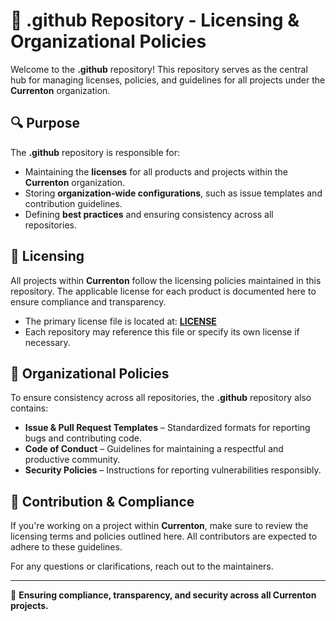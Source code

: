 # 📜 .github Repository - Licensing & Organizational Policies  

Welcome to the **.github** repository! This repository serves as the central hub for managing licenses, policies, and guidelines for all projects under the **Currenton** organization.  

## 🔍 Purpose  

The **.github** repository is responsible for:  
- Maintaining the **licenses** for all products and projects within the **Currenton** organization.  
- Storing **organization-wide configurations**, such as issue templates and contribution guidelines.  
- Defining **best practices** and ensuring consistency across all repositories.  

## 📜 Licensing  

All projects within **Currenton** follow the licensing policies maintained in this repository. The applicable license for each product is documented here to ensure compliance and transparency.  

- The primary license file is located at: **[LICENSE](path)**  
- Each repository may reference this file or specify its own license if necessary.  

## 📂 Organizational Policies  

To ensure consistency across all repositories, the **.github** repository also contains:  
- **Issue & Pull Request Templates** – Standardized formats for reporting bugs and contributing code.  
- **Code of Conduct** – Guidelines for maintaining a respectful and productive community.  
- **Security Policies** – Instructions for reporting vulnerabilities responsibly.  

## 🤝 Contribution & Compliance  

If you're working on a project within **Currenton**, make sure to review the licensing terms and policies outlined here. All contributors are expected to adhere to these guidelines.  

For any questions or clarifications, reach out to the maintainers.  

---  
🔹 **Ensuring compliance, transparency, and security across all Currenton projects.**  
